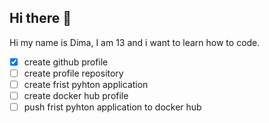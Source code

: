 ## Hi there 👋

Hi my name is Dima, I am 13 and i want to learn how to code.

- [x] create github profile
- [ ] create profile repository
- [ ] create frist pyhton application
- [ ] create docker hub profile
- [ ] push frist pyhton application to docker hub 

<!--
**ddog2883/ddog2883** is a ✨ _special_ ✨ repository because its `README.md` (this file) appears on your GitHub profile.

Here are some ideas to get you started:

- 🔭 I’m currently working on ...
- 🌱 I’m currently learning ...
- 👯 I’m looking to collaborate on ...
- 🤔 I’m looking for help with ...
- 💬 Ask me about ...
- 📫 How to reach me: ...
- 😄 Pronouns: ...
- ⚡ Fun fact: ...
-->
